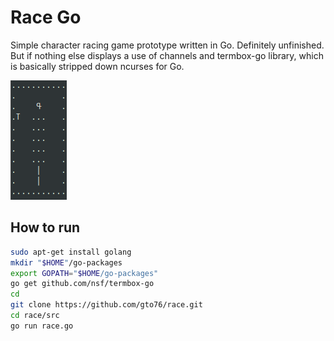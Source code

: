 Race Go
=======

Simple character racing game prototype written in Go. Definitely unfinished. But if nothing else displays a use of channels and termbox-go library, which is basically stripped down ncurses for Go.

![Alt text](/doc/race.png?raw=true "Screenshot")

How to run
----------
```bash
sudo apt-get install golang
mkdir "$HOME"/go-packages
export GOPATH="$HOME/go-packages"
go get github.com/nsf/termbox-go
cd
git clone https://github.com/gto76/race.git
cd race/src
go run race.go
```
